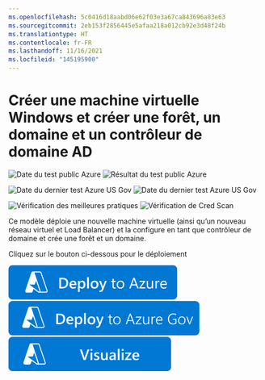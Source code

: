 ```yaml
---
ms.openlocfilehash: 5c0416d18aabd06e62f03e3a67ca843696a83e63
ms.sourcegitcommit: 2eb153f2856445e5afaa218a012cb92e3d48f24b
ms.translationtype: HT
ms.contentlocale: fr-FR
ms.lasthandoff: 11/16/2021
ms.locfileid: "145195900"
---
```

# <a name="create-a-new-windows-vm-and-create-a-new-ad-forest-domain-and-dc"></a>Créer une machine virtuelle Windows et créer une forêt, un domaine et un contrôleur de domaine AD

![Date du test public Azure](https://azurequickstartsservice.blob.core.windows.net/badges/active-directory-new-domain/PublicLastTestDate.svg)
![Résultat du test public Azure](https://azurequickstartsservice.blob.core.windows.net/badges/active-directory-new-domain/PublicDeployment.svg)

![Date du dernier test Azure US Gov](https://azurequickstartsservice.blob.core.windows.net/badges/active-directory-new-domain/FairfaxLastTestDate.svg)
![Date du dernier test Azure US Gov](https://azurequickstartsservice.blob.core.windows.net/badges/active-directory-new-domain/FairfaxDeployment.svg)

![Vérification des meilleures pratiques](https://azurequickstartsservice.blob.core.windows.net/badges/active-directory-new-domain/BestPracticeResult.svg)
![Vérification de Cred Scan](https://azurequickstartsservice.blob.core.windows.net/badges/active-directory-new-domain/CredScanResult.svg)

Ce modèle déploie une nouvelle machine virtuelle (ainsi qu’un nouveau réseau virtuel et Load Balancer) et la configure en tant que contrôleur de domaine et crée une forêt et un domaine.

Cliquez sur le bouton ci-dessous pour le déploiement

[![Déployer sur Azure](https://raw.githubusercontent.com/Azure/azure-quickstart-templates/master/1-CONTRIBUTION-GUIDE/images/deploytoazure.svg?sanitize=true)]("https://portal.azure.com/#create/Microsoft.Template/uri/https%3A%2F%2Fraw.githubusercontent.com%2FAzure%2Fazure-quickstart-templates%2Fmaster%2Factive-directory-new-domain%2Fazuredeploy.json")  [![Déployer sur Azure US Gov](https://raw.githubusercontent.com/Azure/azure-quickstart-templates/master/1-CONTRIBUTION-GUIDE/images/deploytoazuregov.svg?sanitize=true)]("https://portal.azure.us/#create/Microsoft.Template/uri/https%3A%2F%2Fraw.githubusercontent.com%2FAzure%2Fazure-quickstart-templates%2Fmaster%2Factive-directory-new-domain%2Fazuredeploy.json")  [![Visualiser](https://raw.githubusercontent.com/Azure/azure-quickstart-templates/master/1-CONTRIBUTION-GUIDE/images/visualizebutton.svg?sanitize=true)]("http://armviz.io/#/?load=https%3A%2F%2Fraw.githubusercontent.com%2FAzure%2Fazure-quickstart-templates%2Fmaster%2Factive-directory-new-domain%2Fazuredeploy.json")
